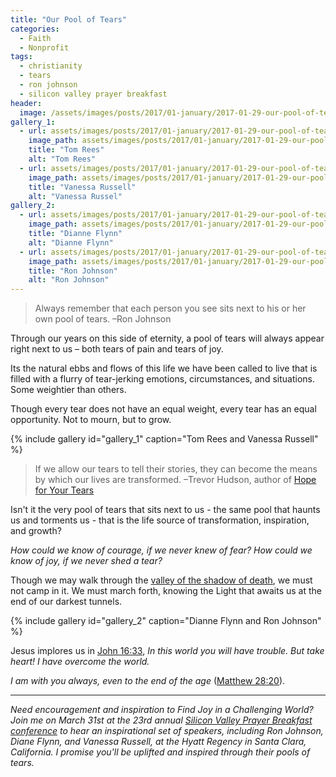 ```yaml
---
title: "Our Pool of Tears"
categories:
  - Faith
  - Nonprofit
tags:
  - christianity
  - tears
  - ron johnson
  - silicon valley prayer breakfast
header:
  image: /assets/images/posts/2017/01-january/2017-01-29-our-pool-of-tears/cover-ron-johnson.jpg
gallery_1:
  - url: assets/images/posts/2017/01-january/2017-01-29-our-pool-of-tears/tom-rees.jpg
    image_path: assets/images/posts/2017/01-january/2017-01-29-our-pool-of-tears/tom-rees.jpg
    title: "Tom Rees"
    alt: "Tom Rees"
  - url: assets/images/posts/2017/01-january/2017-01-29-our-pool-of-tears/vanessa-russell.jpg
    image_path: assets/images/posts/2017/01-january/2017-01-29-our-pool-of-tears/vanessa-russell.jpg
    title: "Vanessa Russell"
    alt: "Vanessa Russel"
gallery_2:
  - url: assets/images/posts/2017/01-january/2017-01-29-our-pool-of-tears/dianne-flynn.jpg
    image_path: assets/images/posts/2017/01-january/2017-01-29-our-pool-of-tears/dianne-flynn.jpg
    title: "Dianne Flynn"
    alt: "Dianne Flynn"
  - url: assets/images/posts/2017/01-january/2017-01-29-our-pool-of-tears/ron-johnson.jpg
    image_path: assets/images/posts/2017/01-january/2017-01-29-our-pool-of-tears/ron-johnson.jpg
    title: "Ron Johnson"
    alt: "Ron Johnson"
---
```


> Always remember that each person you see sits next to his or her own pool of tears. –Ron Johnson

Through our years on this side of eternity, a pool of tears will always appear right next to us – both tears of pain and tears of joy.

Its the natural ebbs and flows of this life we have been called to live that is filled with a flurry of tear-jerking emotions, circumstances, and situations. Some weightier than others.

Though every tear does not have an equal weight, every tear has an equal opportunity. Not to mourn, but to grow.

{% include gallery id="gallery_1" caption="Tom Rees and Vanessa Russell" %}

> If we allow our tears to tell their stories, they can become the means by which our lives are transformed. –Trevor Hudson, author of [Hope for Your Tears](http://a.co/eiBzb2c )

Isn't it the very pool of tears that sits next to us - the same pool that haunts us and torments us - that is the life source of transformation, inspiration, and growth?

*How could we know of courage, if we never knew of fear? How could we know of joy, if we never shed a tear?*

Though we may walk through the [valley of the shadow of death](https://www.biblegateway.com/passage/?search=Psalm%2023), we must not camp in it. We must march forth, knowing the Light that awaits us at the end of our darkest tunnels.

{% include gallery id="gallery_2" caption="Dianne Flynn and Ron Johnson" %}

Jesus implores us in [John 16:33](https://www.biblegateway.com/passage/?search=John+16:33), *In this world you will have trouble. But take heart! I have overcome the world.*

*I am with you always, even to the end of the age* ([Matthew 28:20](https://www.biblegateway.com/passage/?search=Matthew%2028:19-20&version=NIV)).

<hr/>

*Need encouragement and inspiration to Find Joy in a Challenging World? Join me on March 31st at the 23rd annual [Silicon Valley Prayer Breakfast conference](http://www.svpb.net/annual-breakfasts.html) to hear an inspirational set of speakers, including Ron Johnson, Diane Flynn, and Vanessa Russell, at the Hyatt Regency in Santa Clara, California. I promise you'll be uplifted and inspired through their pools of tears.*
